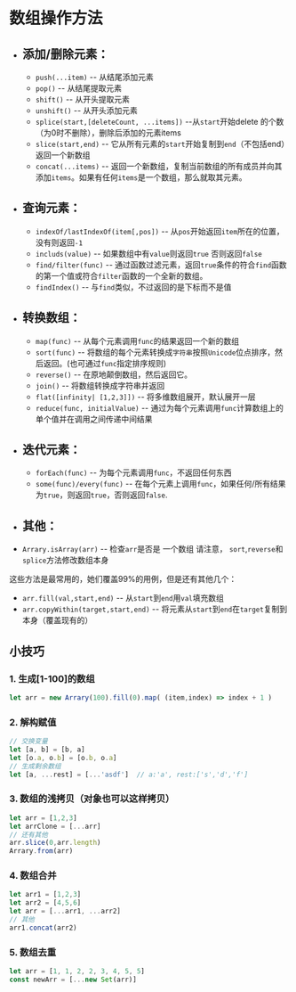# 数组操作方法

- ## 添加/删除元素：
  - `push(...item)` -- 从结尾添加元素
  - `pop()` -- 从结尾提取元素
  - `shift()` -- 从开头提取元素
  - `unshift()` -- 从开头添加元素
  - `splice(start,[deleteCount, ...items])` --从`start`开始delete 的个数（为0时不删除），删除后添加的元素items
  - `slice(start,end)` -- 它从所有元素的`start`开始复制到`end`（不包括end）返回一个新数组
  - `concat(...items)` -- 返回一个新数组，复制当前数组的所有成员并向其添加`items`。如果有任何`items`是一个数组，那么就取其元素。

- ## 查询元素：
  - `indexOf/lastIndexOf(item[,pos])` -- 从`pos`开始返回`item`所在的位置，没有则返回`-1`
  - `includs(value)` -- 如果数组中有`value`则返回`true` 否则返回`false`
  - `find/filter(func)` -- 通过函数过滤元素，返回`true`条件的符合`find`函数的第一个值或符合`filter`函数的一个全新的数组。
  - `findIndex()` -- 与`find`类似，不过返回的是下标而不是值

- ## 转换数组：
  - `map(func)` -- 从每个元素调用`func`的结果返回一个新的数组
  - `sort(func)` -- 将数组的每个元素转换成`字符串`按照`Unicode`位点排序，然后返回。(也可通过`func`指定排序规则)
  - `reverse()` -- 在原地颠倒数组，然后返回它。
  - `join()` -- 将数组转换成字符串并返回
  - `flat([infinity| [1,2,3]])` -- 将多维数组展开，默认展开一层
  - `reduce(func, initialValue)` -- 通过为每个元素调用`func`计算数组上的单个值并在调用之间传递中间结果

- ## 迭代元素：
  - `forEach(func)` -- 为每个元素调用`func`，不返回任何东西
  - `some(func)/every(func)` -- 在每个元素上调用`func`，如果任何/所有结果为`true`，则返回`true`，否则返回`false`.

- ## 其他：
 - `Arrary.isArray(arr)` -- 检查`arr`是否是 一个数组
请注意， `sort`,`reverse`和`splice`方法修改数组本身

这些方法是最常用的，她们覆盖99%的用例，但是还有其他几个：
- `arr.fill(val,start,end)` -- 从`start`到`end`用`val`填充数组
- `arr.copyWithin(target,start,end)` -- 将元素从`start`到`end`在`target`复制到本身（覆盖现有的）

## 小技巧
### 1. 生成[1-100]的数组
```javascript
let arr = new Arrary(100).fill(0).map( (item,index) => index + 1 )
```
### 2. 解构赋值
```javascript
// 交换变量
let [a, b] = [b, a]
let [o.a, o.b] = [o.b, o.a]
// 生成剩余数组
let [a, ...rest] = [...'asdf']  // a:'a', rest:['s','d','f']
```
### 3. 数组的浅拷贝（对象也可以这样拷贝）
```javascript
let arr = [1,2,3]
let arrClone = [...arr]
// 还有其他
arr.slice(0,arr.length)
Arrary.from(arr)
```
### 4. 数组合并
```javascript
let arr1 = [1,2,3]
let arr2 = [4,5,6]
let arr = [...arr1, ...arr2]
// 其他
arr1.concat(arr2)
```
### 5. 数组去重
```javascript
let arr = [1, 1, 2, 2, 3, 4, 5, 5]
const newArr = [...new Set(arr)]
```

